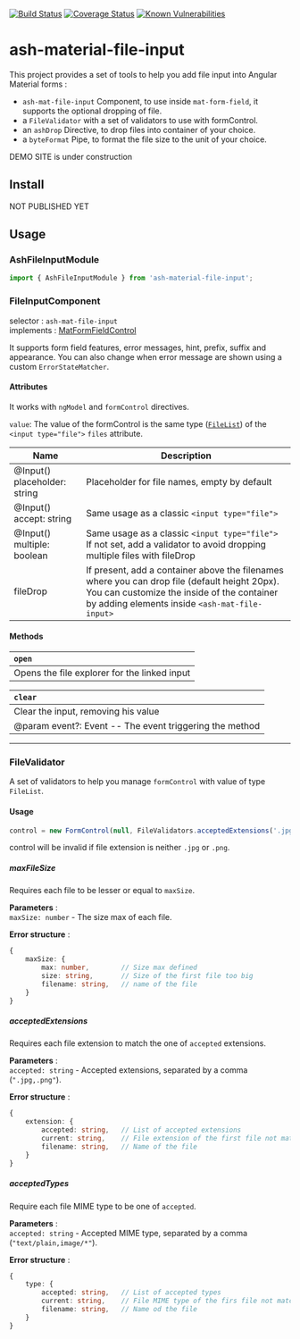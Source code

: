 [![Build Status](https://travis-ci.com/Ashlook/ash-material-file-input.svg?branch=master)](https://travis-ci.com/Ashlook/ash-material-file-input)
[![Coverage Status](https://coveralls.io/repos/github/Ashlook/ash-material-file-input/badge.svg?branch=master)](https://coveralls.io/github/Ashlook/ash-material-file-input?branch=master)
[![Known Vulnerabilities](https://snyk.io/test/github/Ashlook/ash-material-file-input/badge.svg)](https://snyk.io/test/github/Ashlook/ash-material-file-input)

# ash-material-file-input

This project provides a set of tools to help you add file input into Angular Material forms :

* `ash-mat-file-input` Component, to use inside `mat-form-field`, it supports the optional dropping of file.
* a `FileValidator` with a set of validators to use with formControl.
* an `ashDrop` Directive, to drop files into container of your choice.
* a `byteFormat` Pipe, to format the file size to the unit of your choice.

DEMO SITE is under construction

## Install

NOT PUBLISHED YET
<!-- ```
    npm i ash-material-file-input
``` -->

## Usage

### AshFileInputModule

```ts
import { AshFileInputModule } from 'ash-material-file-input';
```

### FileInputComponent

selector : `ash-mat-file-input`  
implements : [MatFormFieldControl](https://material.angular.io/components/form-field/api#MatFormFieldControl)

It supports form field features, error messages, hint, prefix, suffix and appearance. You can also change when error message are shown using a custom `ErrorStateMatcher`.

#### Attributes

It works with `ngModel` and `formControl` directives.  

`value`: The value of the formControl is the same type ([`FileList`](https://developer.mozilla.org/en-US/docs/Web/API/FileList)) of the `<input type="file">`
 `files` attribute.

| Name                            | Description                                                                                                                                                                                      |
| ------------------------------- | ------------------------------------------------------------------------------------------------------------------------------------------------------------------------------------------------ |
| @Input()<br>placeholder: string | Placeholder for file names, empty by default                                                                                                                                                     |
| @Input()<br>accept: string      | Same usage as a classic `<input type="file">`                                                                                                                                                    |
| @Input()<br>multiple: boolean   | Same usage as a classic `<input type="file">`<br>If not set, add a validator to avoid dropping multiple files with fileDrop                                                                      |
| fileDrop                        | If present, add a container above the filenames where you can drop file (default height 20px).<br>You can customize the inside of the container by adding elements inside `<ash-mat-file-input>` |

#### Methods

| `open`                                       |
| :------------------------------------------- |
| Opens the file explorer for the linked input |

| `clear`                                                 |
| :------------------------------------------------------ |
| Clear the input, removing his value                     |
| @param event?: Event -- The event triggering the method |
---
### FileValidator

A set of validators to help you manage `formControl` with value of type `FileList`.

#### Usage
```ts
control = new FormControl(null, FileValidators.acceptedExtensions('.jpg,.png'));
```
control will be invalid if file extension is neither `.jpg` or `.png`.

##### maxFileSize

Requires each file to be lesser or equal to `maxSize`.

**Parameters** :  
`maxSize: number` - The size max of each file.

**Error structure** :  
```ts
{
    maxSize: {
        max: number,        // Size max defined
        size: string,       // Size of the first file too big
        filename: string,   // name of the file
    }
}
```

##### acceptedExtensions

Requires each file extension to match the one of `accepted` extensions.

**Parameters** :  
`accepted: string` - Accepted extensions, separated by a comma (`".jpg,.png"`).

**Error structure** :
```ts
{
    extension: {
        accepted: string,   // List of accepted extensions
        current: string,    // File extension of the first file not matching
        filename: string,   // Name of the file
    }
}
```

##### acceptedTypes

Require each file MIME type to be one of `accepted`.

**Parameters** :  
`accepted: string` - Accepted MIME type, separated by a comma (`"text/plain,image/*"`).

**Error structure** :
```ts
{
    type: {
        accepted: string,   // List of accepted types
        current: string,    // File MIME type of the firs file not matching
        filename: string,   // Name od the file
    }
}
```
